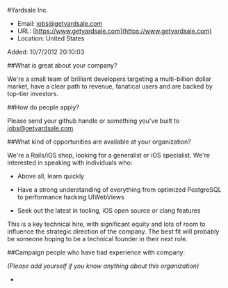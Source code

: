 
#Yardsale Inc.

* Email: [jobs@getyardsale.com](mailto:jobs@getyardsale.com)
* URL: [https://www.getyardsale.com](https://www.getyardsale.com)
* Location: United States

Added: 10/7/2012 20:10:03

##What is great about your company?

We're a small team of brilliant developers targeting a multi-billion dollar market, have a clear path to revenue, fanatical users and are backed by top-tier investors.

##How do people apply?

Please send your github handle or something you've built to jobs@getyardsale.com

##What kind of opportunities are available at your organization?

We're a Rails/iOS shop, looking for a generalist or iOS specialist. We're interested in speaking with individuals who:



- Above all, learn quickly



- Have a strong understanding of everything from optimized PostgreSQL to performance hacking UIWebViews



- Seek out the latest in tooling, iOS open source or clang features



This is a key technical hire, with significant equity and lots of room to influence the strategic direction of the company. The best fit will probably be someone hoping to be a technical founder in their next role.

##Campaign people who have had experience with company:

*(Please add yourself if you know anything about this organization)*

* 


    
